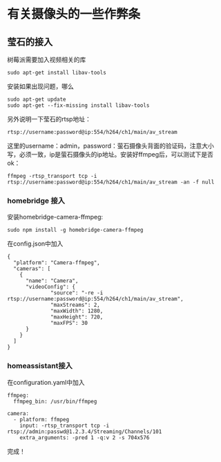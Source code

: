 # 有关摄像头的一些作弊条

## 莹石的接入

树莓派需要加入视频相关的库

```
sudo apt-get install libav-tools
```

安装如果出现问题，哪么

```
sudo apt-get update
sudo apt-get --fix-missing install libav-tools
```

另外说明一下莹石的rtsp地址：

```
rtsp://username:password@ip:554/h264/ch1/main/av_stream
```

这里的username：admin，password：萤石摄像头背面的验证码，注意大小写，必须一致，ip是萤石摄像头的ip地址。安装好ffmpeg后，可以测试下是否ok：

```
ffmpeg -rtsp_transport tcp -i rtsp://username:password@ip:554/h264/ch1/main/av_stream -an -f null
```

### homebridge 接入

安装homebridge-camera-ffmpeg:

```
sudo npm install -g homebridge-camera-ffmpeg
```

在config.json中加入

```
{
  "platform": "Camera-ffmpeg",
  "cameras": [
    {
      "name": "Camera",
      "videoConfig": {
              "source": "-re -i rtsp://username:password@ip:554/h264/ch1/main/av_stream",
              "maxStreams": 2,
              "maxWidth": 1280,
              "maxHeight": 720,
              "maxFPS": 30
      }
    }
  ]
}
```

### homeassistant接入

在configuration.yaml中加入

```
ffmpeg:
  ffmpeg_bin: /usr/bin/ffmpeg

camera:
  - platform: ffmpeg
    input: -rtsp_transport tcp -i rtsp://admin:passwd@1.2.3.4/Streaming/Channels/101
    extra_arguments: -pred 1 -q:v 2 -s 704x576

```

完成！

